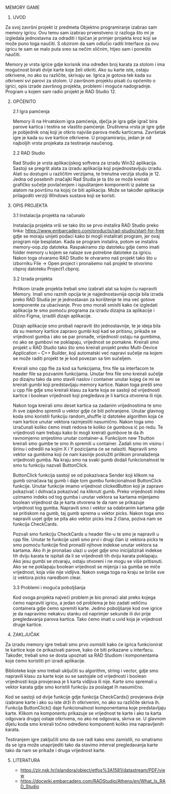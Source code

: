 MEMORY GAME

1. UVOD

Za svoj završni projekt iz predmeta Objektno programiranje izabrao sam memory igricu. Ovu temu sam izabrao prvenstveno iz razloga što mi je izgledala jednostavna za odraditi i tipičan je primjer projekta kroz koji se može puno toga naučiti. S obzirom da sam odlučio raditi Interface za ovu igricu te sam se malo puta sreo sa nečim sličnim, htjeo sam i ponešto naučiti.

Memory je vrsta igrice gdje korisnik ima određen broj karata za stolom i ima mogućnost birati dvije karte koje želi otkriti. Ako su karte iste, ostaju otkrivene, no ako su različite, skrivaju se. Igrica je gotova tek kada su otkriveni svi parovi za stolom. U završnom projektu pisati ću općenito o igrici, opis izrade završnog projekta, problemi i moguće nadogradnje. Program u kojem sam radio projekt je RAD Studio 12.

2. OPĆENITO

   2.1 Igra pamćenja

   Memory ili na Hrvatskom igra pamćenja, dječja je igra gdje igrač bira parove kartica i testira se vlastito pamćenje. Društvena vrsta je igre gdje je pobjednik onaj koji je otkrio najviše parova među karticama. Završetak igre je kada su sve kartice otkrivene. U programiranju, jedan je od najboljih vrsta projekata za testiranje naučenog.

   2.2 RAD Studio

   Rad Studio je vrsta aplikacijskog softvera za izradu Win32 aplikacija. Sastoji se pregršt alata za izradu aplikacija koji pojednostavljuju izradu. Alati su dostupni u različitim verzijama, te trenutna verzija studia je 12. Jedna od posebnih značajki Rad Studia je ta što se može kreirati grafičko sučelje povlačenjem i ispuštanjem komponenti iz palete sa alatom na površinu na kojoj će biti aplikacija. Može se također aplikacije prilagoditi verziji Windows sustava koji se koristi.

3. OPIS PROJEKTA

   3.1 Instalacija projekta na računalo

   Instalacija projekta vrši se tako što se prvo instalira RAD Studio preko linka: https://www.embarcadero.com/products/rad-studio/start-for-free gdje se moraju unijeti podaci kako bi mogli instalirati program, jer ovaj program nije besplatan. Kada se program instalira, potom se instalira memory-oop.zip datoteka. Raspakiramo zip datoteku gdje ćemo imati folder memory u kojem se nalaze sve potrebne datoteke za igricu. Nakon toga otvaramo RAD Studio te otvaramo naš projekt tako što u izborniku File -> Open project i pronašemo naš projekt te otvorimo cbproj datoteku Project1.cbproj.

   3.2 Izrada projekta

   Prilikom izrade projekta trebali smo izabrati alat sa kojim ću napraviti Memory. Imali smo raznih opcija te je najjednostavnija opcija bila izrada preko RAD Studia jer je jednostavan za korištenje te ima već gotove komponente za ubacivanje. Prvo smo morali smislti kako će izgledati aplikacija te smo pomoću programa za izradu dizajna za aplikacije i slično Figma, izradili dizajn aplikacije.

   Dizajn aplikacije smo probali napraviti što jednostavnije, te je ideja bila da su memory kartice zapravo gumbi koji kad se pritisnu, prikaže se vrijednost gumba i ako se par pronađe, vrijednosti ostaju na gumbima, no ako se gumbovi ne poklapaju, vrijednost se pomakne. Kreirali smo projekt u RAD Studio tako što smo kreirali projekt preko Multi-Device Application – C++ Builder, koji automatski već napravi sučelje na kojem se može raditi projekt te je kod povezan sa tim sučeljem.

   Kreirali smo cpp flie za kod sa funkcijama, fmx file sa interfacom te header file sa pozvanim funkcijama. Unutar fmx file smo kreirali sučelje po dizajnu tako da smo stavili naslov i container unutar kojeg će mi se kreirati gumbi koji predstavljaju memory kartice. Nakon toga prešli smo u cpp file gdje smo kreirali klasu za karte koja se sastoji od vrijednosti kartice i boolean vrijednosti koji pregledava je li kartica otvorena ili nije.

   Nakon toga kreirali smo deset kartica sa zadanim vrijednostima te smo ih sve zajedno spremili u vektor gdje će biti pohranjene. Unutar glavnog koda smo koristili funkciju random_shuffle iz datoteke algorithm koja će nam kartice unutar vektora razmjestiti nasumično. Nakon toga smo izračunali koliko ćemo imati redova te koliko će gumbova ić po redu. Te vrijednosti nam trebaju kako bi mogli kreirati gumbove te da ih ravnomjerno smjestimo unutar container-a. Funkcijom new Tbutton kreirali smo gumbe te smo ih spremili u container. Zadali smo im visinu i širinu i odredili na kojim X i Y pozicijama će se nalaziti. Napravili smo vektor sa gumbima koji će nam kasnije poslužiti prilikom pronalaženja vrijednosti gumba. Na kraju smo na svaki gumb dodali funkcionalnost te smo tu funkciju nazvali ButtonClick.

   ButtonClick funkcija sastoji se od pokazivaca Sender koji klikom na gumb označava taj gumb i daje tom gumbu funkcionalnost ButtonClick funkcije. Unutar funkcije imamo vrijednost clickedButton koji je zapravo pokazivač i dohvaća pokazivač na kliknuti gumb. Preko vrijednosti index uzimamo indeks od tog gumba i unutar vektora sa kartama mijenjamo boolean vrijednost da je karta otvorena te da nam se prikazuje vrijednost tog gumba. Napravili smo i vektor sa odabranim kartama gdje se pritiskom na gumb, taj gumb sprema u vektor picks. Nakon toga smo napravili uvjet gdje se pita ako vektor picks ima 2 člana, poziva nam se funkcija CheckCards.

   Pozvali smo funkciju CheckCards u header file-u te smo je napravili u cpp file. Unutar te funkcije uzeli smo prvi i drugi član iz vektora picks te smo pomoću funkcije find pronašli njihove indekse unutar vektora sa kartama. Ako ih je pronašao ulazi u uvjet gdje smo inicijalizirali indekse tih dviju karata te ispitali da li se vrijednosti tih dviju karata poklapaju. Ako jesu gumbi se otvaraju, ostaju otvoreni i ne mogu se više pritisnuti. Ako se ne poklapaju boolean vrijednost se mijenja i sa gumba se miče vrijednost, koja više nije vidljiva. Nakon svega toga na kraju se briše sve iz vektora picks naredbom clear.

   3.3 Problemi i moguća poboljšanja

   Kod ovoga projekta najveći problem je bio pronaći alat preko kojega ćemo napraviti igricu, a jedan od problema je bio zadati veličinu containera gdje ćemo spremiti karte. Jedino poboljšanje kod ove igrice je da napravimo nekakvu stanku od naprimjer sekunde ili dvi prije pregledavanja parova kartica. Tako ćemo imati u uvid koja je vrijednost druge kartice.

4. ZAKLJUČAK

Za izradu memory igre trebali smo prvo osmislit kako će igrica funkcionirat te kartice koje će prikazivati parove, kako će biti prikazane u interfacu. Također, trebali smo se dosta upoznati sa RAD Studiom i komponentama koje ćemo koristiti pri izradi aplikacije.

Biblioteke koje smo trebali uključiti su algorithm, string i vector, gdje smo napravili klasu za karte koje su se sastojale od vrijednosti i boolean vrijednosti koja provjerava je li karta vidljiva ili nije. Karte smo spremali u vektor karata gdje smo koristili funkciju za poslagat ih nasumično.

Kod se sastoji od dvije funkcije gdje funkcija CheckCards() provjerava dvije izabrane karte i ako su iste drži ih otkrivenim, no ako su različite skriva ih. Funkcija ButtonClick() daje funkcionalnost komponentama koje predstavljaju karte. Klikom na komponentu prikazuje se vrijednost te karte i ako ta karta odgovara drugoj ostaje otkrivena, no ako ne odgovara, skriva se. U glavnom dijelu koda smo kreirali točno određeno komponenti koliko ima napravljenih karata.

Testiranjem igre zaključili smo da sve radi kako smo zamislili, no smatramo da se igra može unaprijediti tako da stavimo interval pregledavanja karte tako da nam se prikaže i druga vrijednost karte.

5. LITERATURA

   - https://zir.nsk.hr/islandora/object/etfos%3A1581/datastream/PDF/view
   - https://docwiki.embarcadero.com/RADStudio/Athens/en/What_Is_RAD_Studio
